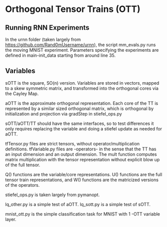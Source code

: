 # Orthogonal Tensor Trains (OTT)

## Running RNN Experiments
In the urnn folder (taken largely from https://github.com/Rand0mUsername/urnn), the script mm_evals.py runs the moving MNIST experiment. Parameters specifying the experiments are defined in main-init_data starting from around line 35.

## Variables

sOTT is the square, SO(n) version. Variables are stored in vectors, mapped to a skew symmetric matrix, and transformed into the orthogonal cores via the Cayley Map.

aOTT is the approximate orthogonal representation. Each core of the TT is represented by a similar sized orthogonal matrix, which is orthogonal by initialization and projection via gradStep in stiefel_ops.py

sOTT/aOTT/TT should have the same interfaces, so to test differences it only requires replacing the variable and doing a stiefel update as needed for aOTT. 

tfTensor.py files are strict tensors, without operator/multiplication definitions.
tfVariable.py files are -operators- in the sense that the TT has an input dimension and an output dimension. The mult function computes matrix multiplication with the tensor representation without explicit blow up of the full tensor.

Q() functions are the variable/core representations. U() functions are the full tensor train representations, and W() functions are the matricized versions of the operators.

stiefel_ops.py is taken largely from pymanopt.

lq_other.py is a simple test of aOTT.
lq_sott.py is a simple test of sOTT.

mnist_ott.py is the simple classification task for MNIST with 1 -OTT variable layer.
